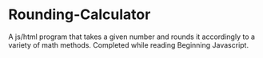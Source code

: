 # Rounding-Calculator
A js/html program that takes a given number and rounds it accordingly to a variety of math methods. Completed while reading Beginning Javascript.
